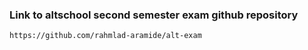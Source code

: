 ### Link to altschool second semester exam github repository
`https://github.com/rahmlad-aramide/alt-exam`